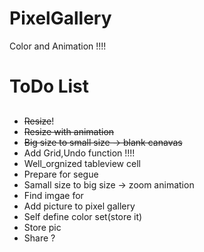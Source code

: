 # PixelGallery
Color and Animation !!!!


# ToDo List #
##
* ~~Resize~~!
* ~~Resize with animation~~
* ~~Big size to small size -> blank canavas~~
* Add Grid,Undo function !!!!
* Well_orgnized tableview cell
* Prepare for segue
* Samall size to big size -> zoom animation
* Find imgae for 
* Add picture to pixel gallery
* Self define color set(store it)
* Store pic
* Share ?
##

